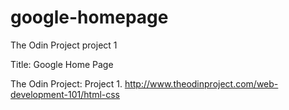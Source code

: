 # google-homepage
The Odin Project project 1

Title: Google Home Page

The Odin Project: Project 1.
http://www.theodinproject.com/web-development-101/html-css
